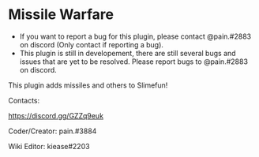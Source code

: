 # Missile Warfare

* If you want to report a bug for this plugin, please contact @pain.#2883 on discord (Only contact if reporting a bug).
* This plugin is still in developement, there are still several bugs and issues that are yet to be resolved. Please report bugs to @pain.#2883 on discord.

This plugin adds missiles and others to Slimefun!

Contacts:

https://discord.gg/GZZq9euk

Coder/Creator: pain.#3884

Wiki Editor: kiease#2203

